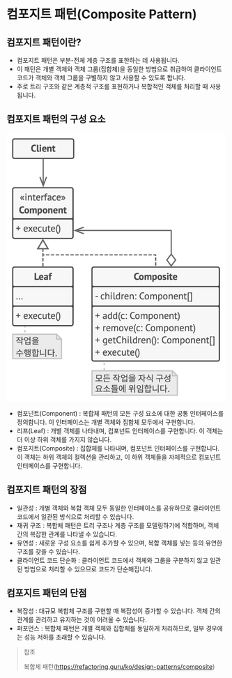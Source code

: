 # 컴포지트 패턴(Composite Pattern)

## 컴포지트 패턴이란?

* 컴포지트 패턴은 부분-전체 계층 구조를 표한하는 데 사용됩니다.
* 이 패턴은 개별 객체와 객체 그룹(집합체)을 동일한 방법으로 취급하여 클라이언트 코드가 객체와 객체 그룹을 구별하지 않고 사용할 수 있도록 합니다.
* 주로 트리 구조와 같은 계층적 구조를 표현하거나 복합적인 객체를 처리할 때 사용됩니다.

## 컴포지트 패턴의 구성 요소

<img src="img/CompositePattern.png" width="600">

* 컴포넌트(Component) : 복합체 패턴의 모든 구성 요소에 대한 공통 인터페이스를 정의합니다. 이 인터페이스는 개별 객체와 집합체 모두에서 구현합니다.
* 리프(Leaf) : 개별 객체를 나타내며, 컴포넌트 인터페이스를 구현합니다. 이 객체는 더 이상 하위 객체를 가지지 않습니다.
* 컴포지트(Composite) : 집합체를 나타내며, 컴포넌트 인터페이스를 구현합니다. 이 객체는 하위 객체의 컬렉션을 관리하고, 이 하위 객체들을 자체적으로 컴포넌트 인터페이스를 구현합니다.

## 컴포지트 패턴의 장점

* 일관성 : 개별 객체와 복합 객체 모두 동일한 인터페이스를 공유하므로 클라이언트 코드에서 일관된 방식으로 처리할 수 있습니다.
* 재귀 구조 : 복합체 패턴은 트리 구조나 계층 구조를 모델링하기에 적합하며, 객체 간의 복잡한 관계를 나타낼 수 있습니다.
* 유연성 : 새로운 구성 요소를 쉽게 추가할 수 있으며, 복합 객체를 넣는 등의 유연한 구조를 갖을 수 있습니다.
* 클라이언트 코드 단순화 : 클라이언트 코드에서 객체와 그룹을 구분하지 않고 일관된 방법으로 처리할 수 있으므로 코드가 단순해집니다.

## 컴포지트 패턴의 단점

* 복잡성 : 대규모 복합체 구조를 구현할 때 복잡성이 증가할 수 있습니다. 객체 간의 관계를 관리하고 유지하는 것이 어려울 수 있습니다.
* 퍼포먼스 : 복합체 패턴은 개별 객체와 집합체를 동일하게 처리하므로, 일부 경우에는 성능 저하를 초래할 수 있습니다.

> 참조
> 
> 복합체 패턴(https://refactoring.guru/ko/design-patterns/composite)